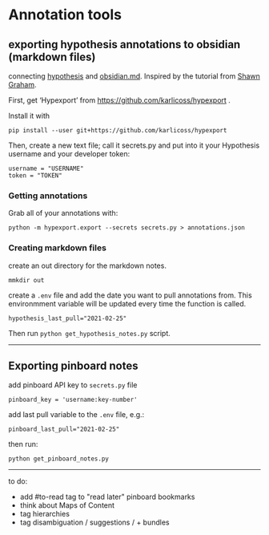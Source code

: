 # Annotation tools

## exporting hypothesis annotations to obsidian (markdown files)

connecting [hypothesis](https://hypothes.is) and [obsidian.md](obsidian.md). Inspired by the tutorial from [Shawn Graham](https://electricarchaeology.ca/2021/02/14/from-hypothesis-annotation-to-obsidian-note/).

First, get ‘Hypexport’ from https://github.com/karlicoss/hypexport . 

Install it with

``` pip install --user git+https://github.com/karlicoss/hypexport ```

Then, create a new text file; call it secrets.py and put into it your Hypothesis username and your developer token:

```
username = "USERNAME"
token = "TOKEN"
```

### Getting annotations
Grab all of your annotations with:

``` python -m hypexport.export --secrets secrets.py > annotations.json ```

### Creating markdown files

create an out directory for the markdown notes. 

```mmkdir out```

create a ```.env``` file and add the date you want to pull annotations from. 
This environmment variable will be updated every time the function is called.

```hypothesis_last_pull="2021-02-25" ```


Then run ```python get_hypothesis_notes.py``` script.

---

## Exporting pinboard notes

add pinboard API key to ```secrets.py``` file

``` pinboard_key = 'username:key-number' ```


add last pull variable to the ```.env``` file, e.g.:

```pinboard_last_pull="2021-02-25" ```

then run:

``` python get_pinboard_notes.py ```

----
to do:

- add #to-read tag to "read later" pinboard bookmarks
- think about Maps of Content 
- tag hierarchies 
- tag disambiguation / suggestions / + bundles

